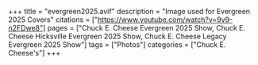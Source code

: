 +++
title = "evergreen2025.avif"
description = "Image used for Evergreen 2025 Covers"
citations = ["https://www.youtube.com/watch?v=9v9-n2FDwe8"]
pages = ["Chuck E. Cheese Evergreen 2025 Show, Chuck E. Cheese Hicksville Evergreen 2025 Show, Chuck E. Cheese Legacy Evergreen 2025 Show"]
tags = ["Photos"]
categories = ["Chuck E. Cheese's"]
+++
